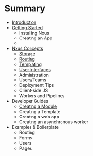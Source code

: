 # Summary

* [Introduction](README.md)
* [Getting Started](gettingstarted_md.md)
  * Installing Nxus
  * Creating an App
  * 
* [Nxus Concepts](nxusconcepts_md.md)
  * [Storage](storage.md)
  * [Routing](routingmd.md)
  * [Templating](templating.md)
  * [User Interfaces](user_interfaces.md)
  * Administration
  * Users/Teams
  * Deployment Tips
  * Client-side JS
  * Workers and Pipelines
* Developer Guides
   * [Creating a Module](creating_a_module.md)
   * Creating a Template
   * Creating a web app
   * Creating an asynchronous worker
* Examples & Boilerplate
   * Routing
   * Forms
   * Users
   * Pages

